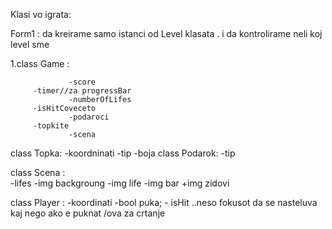 Klasi vo igrata:


Form1 : da kreirame samo istanci od Level klasata . i da kontrolirame neli koj level sme

1.class Game  :
    
                 -score
		 -timer//za progressBar
                 -numberOfLifes
		 -isHitCoveceto
                 -podaroci
		 -topkite
                 -scena

 class Topka:
		 -koordninati 
		 -tip
		 -boja
class Podarok:
               -tip

class Scena :  
		-lifes
		-img backgroung
		-img life
		-img bar
		+img zidovi

class Player :
               -koordinati
	       -bool puka;
	       - isHit ..neso fokusot da se nasteluva kaj nego ako e puknat /ova za crtanje		
